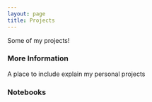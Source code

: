 ```yaml
---
layout: page
title: Projects
---
```


Some of my projects!

### More Information

A place to include explain my personal projects

### Notebooks